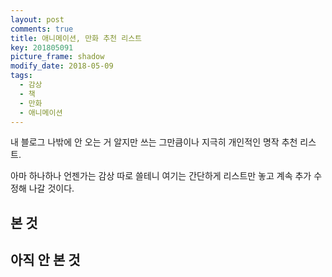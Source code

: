```yaml
---
layout: post
comments: true
title: 애니메이션, 만화 추천 리스트
key: 201805091
picture_frame: shadow
modify_date: 2018-05-09
tags:
  - 감상
  - 책
  - 만화
  - 애니메이션
---
```


내 블로그 나밖에 안 오는 거 알지만 쓰는 그만큼이나 지극히 개인적인 명작 추천 리스트.

아마 하나하나 언젠가는 감상 따로 쓸테니 여기는 간단하게 리스트만 놓고 계속 추가 수정해 나갈 것이다.

<!--more-->

## 본 것



## 아직 안 본 것


